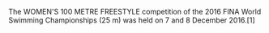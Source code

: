 The WOMEN'S 100 METRE FREESTYLE competition of the 2016 FINA World Swimming Championships (25 m) was held on 7 and 8 December 2016.[1]
